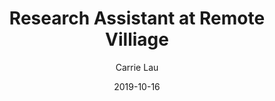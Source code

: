 ---
title: Research Assistant at Remote Villiage
author: Carrie Lau
date: 2019-10-16
hero: ./images/digiDom.png
excerpt: With the growing community interest in Gatsby, we hope to create more resources that make it easier for anyone to grasp the power of this incredible tool.
---